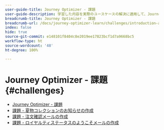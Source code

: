 ```yaml
---
user-guide-title: Journey Optimizer - 課題
user-guide-description: 学習した内容を実際のユースケースの解決に適用して、Journey Optimizer の知識をテストします。
breadcrumb-title: Journey Optimizer - 課題
breadcrumb-url: /docs/journey-optimizer-learn/challenges/introduction-and-prerequisites.html
index: false
hide: true
source-git-commit: e148101f8404c8e2019ee17823bcf1d7a9668bc5
workflow-type: ht
source-wordcount: '48'
ht-degree: 100%

---
```



# Journey Optimizer - 課題 {#challenges}

+ [Journey Optimizer - 課題](/help/challenges/introduction-and-prerequisites.md)
+ [課題 - 夏物コレクションのお知らせの作成](/help/challenges/summer-collection-announcement-challenge.md)
+ [課題 - 注文確認メールの作成](/help/challenges/order-confirmation-challenge.md)
+ [課題 - ロイヤルティステータスのようこそメールの作成](/help/challenges/loyalty-status-welcome-email-challenge.md)

